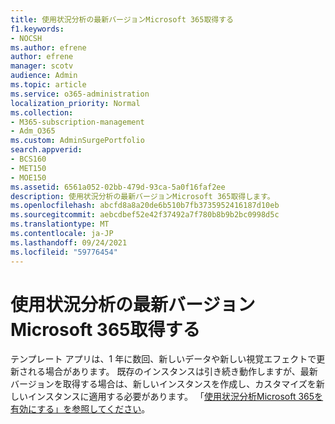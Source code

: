 ```yaml
---
title: 使用状況分析の最新バージョンMicrosoft 365取得する
f1.keywords:
- NOCSH
ms.author: efrene
author: efrene
manager: scotv
audience: Admin
ms.topic: article
ms.service: o365-administration
localization_priority: Normal
ms.collection:
- M365-subscription-management
- Adm_O365
ms.custom: AdminSurgePortfolio
search.appverid:
- BCS160
- MET150
- MOE150
ms.assetid: 6561a052-02bb-479d-93ca-5a0f16faf2ee
description: 使用状況分析の最新バージョンMicrosoft 365取得します。
ms.openlocfilehash: abcfd8a8a20de6b510b7fb3735952416187d10eb
ms.sourcegitcommit: aebcdbef52e42f37492a7f780b8b9b2bc0998d5c
ms.translationtype: MT
ms.contentlocale: ja-JP
ms.lasthandoff: 09/24/2021
ms.locfileid: "59776454"
---
```

# <a name="get-the-latest-version-of-microsoft-365-usage-analytics"></a>使用状況分析の最新バージョンMicrosoft 365取得する

テンプレート アプリは、1 年に数回、新しいデータや新しい視覚エフェクトで更新される場合があります。 既存のインスタンスは引き続き動作しますが、最新バージョンを取得する場合は、新しいインスタンスを作成し、カスタマイズを新しいインスタンスに適用する必要があります。 「[使用状況分析Microsoft 365を有効にする」を参照してください](enable-usage-analytics.md)。 
  

